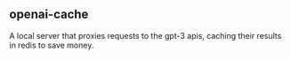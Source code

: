 ## openai-cache

A local server that proxies requests to the gpt-3 apis, caching their results in redis to save money.